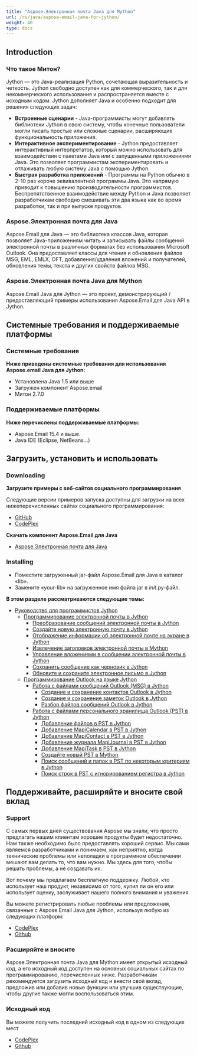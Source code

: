 ```yaml
---
title: "Aspose.Электронная почта Java для Mython"
url: /ru/java/aspose-email-java-for-jython/
weight: 40
type: docs
---
```


## **Introduction**
### **Что такое Митон?**
Jython — это Java-реализация Python, сочетающая выразительность и четкость. Jython свободно доступен как для коммерческого, так и для некоммерческого использования и распространяется вместе с исходным кодом. Jython дополняет Java и особенно подходит для решения следующих задач:

- **Встроенные сценарии** - Java-программисты могут добавлять библиотеки Jython в свою систему, чтобы конечные пользователи могли писать простые или сложные сценарии, расширяющие функциональность приложения.
- **Интерактивное экспериментирование** - Jython предоставляет интерактивный интерпретатор, который можно использовать для взаимодействия с пакетами Java или с запущенными приложениями Java. Это позволяет программистам экспериментировать и отлаживать любую систему Java с помощью Jython.
- **Быстрая разработка приложений** - Программы на Python обычно в 2-10 раз короче эквивалентной программы Java. Это напрямую приводит к повышению производительности программистов. Беспрепятственное взаимодействие между Python и Java позволяет разработчикам свободно смешивать эти два языка как во время разработки, так и при выпуске продуктов. 
### **Aspose.Электронная почта для Java**
Aspose.Email для Java — это библиотека классов Java, которая позволяет Java-приложениям читать и записывать файлы сообщений электронной почты в различных форматах без использования Microsoft Outlook. Она предоставляет классы для чтения и обновления файлов MSG, EML, EMLX, OFT, добавления/удаления вложений и получателей, обновления темы, текста и других свойств файлов MSG.
### **Aspose.Электронная почта Java для Mython**
Aspose.Email Java для Jython — это проект, демонстрирующий /предоставляющий примеры использования Aspose.Email для Java API в Jython.
## **Системные требования и поддерживаемые платформы**
### **Системные требования**
**Ниже приведены системные требования для использования Aspose.email Java для Jython:**

- Установлена Java 1.5 или выше
- Загружен компонент Aspose.email
- Митон 2.7.0
### **Поддерживаемые платформы**
**Ниже перечислены поддерживаемые платформы:**

- Aspose.Email 15.4 и выше.
- Java IDE (Eclipse, NetBeans...)
## **Загрузить, установить и использовать**
### **Downloading**
**Загрузите примеры с веб-сайтов социального программирования**

Следующие версии примеров запуска доступны для загрузки на всех нижеперечисленных сайтах социального программирования:

- [GitHub](https://github.com/aspose-email/Aspose.Email-for-Java/releases/tag/Aspose.Email_Java_for_Jython-v1.0)
- [CodePlex](https://archive.codeplex.com/?p=asposeemailjavajython)

**Скачать компонент Aspose.Email для Java**

- [Aspose.Электронная почта для Java](https://downloads.aspose.com/total)
### **Installing**
- Поместите загруженный jar-файл Aspose.Email для Java в каталог «lib».
- Замените «your-lib» на загруженное имя файла jar в _*init*_.py-файл.

**В этом разделе рассматриваются следующие темы:**

- [Руководство для программистов Jython](/email/java/jython-programmers-guide/)
  - [Программирование электронной почты в Jython](/email/java/programming-email-in-jython/)
    - [Преобразование сообщений электронной почты в Jython](/email/java/converting-email-messages-in-jython/)
    - [Создайте новую электронную почту в Jython](/email/java/create-new-email-in-jython/)
    - [Отображение информации об электронной почте на экране в Jython](/email/java/displaying-email-information-on-screen-in-jython/)
    - [Извлечение заголовков электронной почты в Mython](/email/java/extracting-email-headers-in-jython/)
    - [Управление вложениями в сообщении электронной почты в Jython](/email/java/manage-attachments-in-email-message-in-jython/)
    - [Сохранить сообщение как черновик в Jython](/email/java/save-message-as-draft-in-jython/)
    - [Обновите и сохраните электронное письмо в Jython](/email/java/update-and-save-an-email-in-jython/)
  - [Программирование Outlook на языке Jython](/email/java/programming-outlook-in-jython/)
    - [Работа с файлами сообщений Outlook (MSG) в Jython](/email/java/working-with-outlook-message-msg-files-in-jython/)
      - [Создание и сохранение контактов Outlook в Jython](/email/java/creating-and-saving-outlook-contacts-in-jython/)
      - [Создание и сохранение заметок Outlook в Jython](/email/java/creating-and-saving-outlook-notes-in-jython/)
      - [Разбор файлов сообщений Outlook в Jython](/email/java/parsing-outlook-message-files-in-jython/)
    - [Работа с файлами персонального хранилища Outlook (PST) в Jython](/email/java/working-with-outlook-personal-storage-pst-files-in-jython/)
      - [Добавление файлов в PST в Jython](/email/java/adding-files-to-pst-in-jython/)
      - [Добавление MapiCalendar в PST в Jython](/email/java/adding-mapicalendar-to-pst-in-jython/)
      - [Добавление MapiContact в PST в Jython](/email/java/adding-mapicontact-to-pst-in-jython/)
      - [Добавление журнала MapiJournal в PST в Jython](/email/java/adding-mapijournal-to-pst-in-jython/)
      - [Добавление MapiTask в PST в Jython](/email/java/adding-mapitask-to-pst-in-jython/)
      - [Создайте новый PST в Mython](/email/java/create-new-pst-in-jython/)
      - [Поиск сообщений и папок в PST по некоторым критериям в Jython](/email/java/search-messages-and-folders-in-a-pst-by-some-criteria-in-jython/)
      - [Поиск строк в PST с игнорированием регистра в Jython](/email/java/string-searching-in-pst-with-ignore-case-in-jython/)
## **Поддерживайте, расширяйте и вносите свой вклад**
### **Support**
С самых первых дней существования Aspose мы знали, что просто предлагать нашим клиентам хорошие продукты будет недостаточно. Нам также необходимо было предоставлять хороший сервис. Мы сами являемся разработчиками и понимаем, как неприятно, когда технические проблемы или неполадки в программном обеспечении мешают вам делать то, что вам нужно. Мы здесь для того, чтобы решать проблемы, а не создавать их.

Вот почему мы предлагаем бесплатную поддержку. Любой, кто использует наш продукт, независимо от того, купил ли он его или использует оценку, заслуживает нашего полного внимания и уважения.

Вы можете регистрировать любые проблемы или предложения, связанные с Aspose.Email Java для Jython, используя любую из следующих платформ:

- [CodePlex](https://archive.codeplex.com/?p=asposeemailjavajython)
- [Github](https://github.com/aspose-email/Aspose.Email-for-Java/issues)
### **Расширяйте и вносите**
Aspose.Электронная почта Java для Mython имеет открытый исходный код, а его исходный код доступен на основных социальных сайтах по программированию, перечисленных ниже. Разработчикам рекомендуется загрузить исходный код и внести свой вклад, предложив или добавив новые функции или улучшив существующие, чтобы другие также могли воспользоваться этим.
### **Исходный код**
Вы можете получить последний исходный код в одном из следующих мест

- [CodePlex](https://archive.codeplex.com/?p=asposeemailjavajython)
- [Github](https://github.com/aspose-email/Aspose.Email-for-Java/tree/master/Plugins/Aspose-Email-Java-for-Jython)
